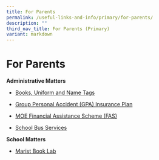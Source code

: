 ```yaml
---
title: For Parents
permalink: /useful-links-and-info/primary/for-parents/
description: ""
third_nav_title: For Parents (Primary)
variant: markdown
---
```

# For Parents

**Administrative Matters**

*   [Books, Uniform and Name Tags](/useful-links-and-info/primary/for-students/books-uniform-and-name-tags/)

    
*   [Group Personal Accident (GPA) Insurance Plan](/useful-links-and-info/primary/for-students/group-personal-accident-gpa-insurance-plan-for-students/)

*   [MOE Financial Assistance Scheme (FAS)](https://www.moe.gov.sg/financial-matters/financial-assistance)  

*   [School Bus Services](/useful-links-and-info/primary/for-students/school-bus-services/)

**School Matters**
*   [Marist Book Lab](/maristbooklab/)